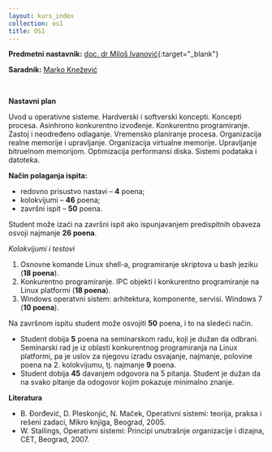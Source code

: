 ```yaml
---
layout: kurs_index
collection: os1
title: OS1
---
```


**Predmetni nastavnik:** [doc. dr Miloš Ivanović](https://imi.pmf.kg.ac.rs/index.php?option=com_content&task=view&id=337&Itemid=77){:target="_blank"}

**Saradnik:** [Marko Knežević]()
&nbsp;

&nbsp;

**Nastavni plan**

Uvod u operativne sisteme. Hardverski i softverski koncepti. Koncepti procesa. Asinhrono konkurentno izvođenje. Konkurentno programiranje. Zastoj i neodređeno odlaganje. Vremensko planiranje procesa. Organizacija realne memorije i upravljanje. Organizacija virtualne memorije. Upravljanje bitruelnom memorijom. Optimizacija performansi diska. Sistemi podataka i datoteka.

**Način polaganja ispita:**

* redovno prisustvo nastavi – **4** poena;
* kolokvijumi – **46** poena;
* završni ispit – **50** poena.

Student može izaći na završni ispit ako ispunjavanjem predispitnih obaveza osvoji najmanje **26 poena**.

*Kolokvijumi i testovi*

1. Osnovne komande Linux shell-a, programiranje skriptova u bash jeziku (**18 poena**).
2. Konkurentno programiranje. IPC objekti i konkurentno programiranje na Linux platformi (**18 poena**).
3. Windows operatvni sistem: arhitektura, komponente, servisi. Windows 7 (**10 poena**).

Na završnom ispitu student može osvojiti **50** poena, i to na sledeći način.

* Student dobija **5** poena na seminarskom radu, koji je dužan da odbrani. Seminarski rad je iz oblasti konkurentnog programiranja na Linux platformi, pa je uslov za njegovu izradu osvajanje, najmanje, polovine poena na 2. kolokvijumu, tj. najmanje **9** poena.
* Student dobija **45** davanjem odgovora na 5 pitanja. Student je dužan da na svako pitanje da odogovor kojim pokazuje minimalno znanje.

**Literatura**


* B. Đorđević, D. Pleskonjić, N. Maček, Operativni sistemi: teorija, praksa i rešeni zadaci, Mikro knjiga, Beograd, 2005.
* W. Stallings, Operativni sistemi: Principi unutrašnje organizacije i dizajna, CET, Beograd, 2007.
